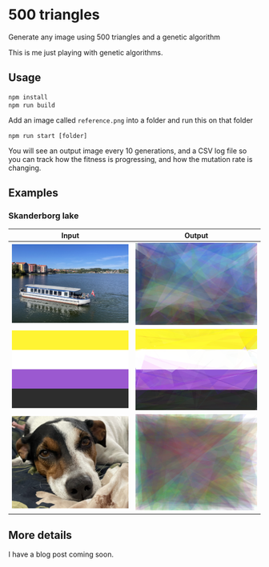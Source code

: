 # 500 triangles

Generate any image using 500 triangles and a genetic algorithm

This is me just playing with genetic algorithms.

## Usage

    npm install
    npm run build

Add an image called `reference.png` into a folder and run this on that folder

    npm run start [folder]

You will see an output image every 10 generations, and a CSV log file so you can track how the fitness is progressing, and how the mutation rate is changing.

## Examples

### Skanderborg lake

| Input                                                 | Output                                                   |
| ----------------------------------------------------- | -------------------------------------------------------- |
| ![Skanderborg reference](./skanderborg/reference.png) | ![Skanderborg best solution](./skanderborg/best_yet.png) |
| ![Enby reference](./enby/reference.png)               | ![Enby best solution](./enby/best_yet.png)               |
| ![Arki reference](./arki/reference.png)               | ![Arki best solution](./arki/best_yet.png)               |

## More details

I have a blog post coming soon.
